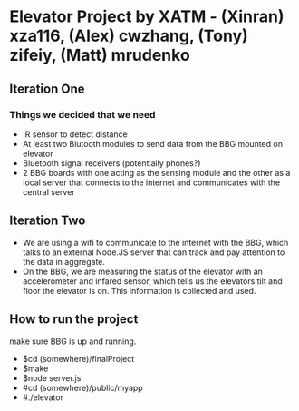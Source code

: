 # Elevator Project by XATM - (Xinran) xza116, (Alex) cwzhang, (Tony) zifeiy, (Matt) mrudenko
## Iteration One 
### Things we decided that we need
* IR sensor to detect distance
* At least two Blutooth modules to send data from the BBG mounted on elevator 
* Bluetooth signal receivers (potentially phones?)
* 2 BBG boards with one acting as the sensing module and the other as a local server that connects to the internet and communicates with the central server

## Iteration Two
* We are using a wifi to communicate to the internet with the BBG, which talks to an external Node.JS server that can track and pay attention to the data in aggregate.
* On the BBG, we are measuring the status of the elevator with an accelerometer and infared sensor, which tells us the elevators tilt and floor the elevator is on. This information is collected and used.

## How to run the project 
make sure BBG is up and running.
* $cd (somewhere)/finalProject
* $make
* $node server.js
* #cd (somewhere)/public/myapp
* #./elevator  
